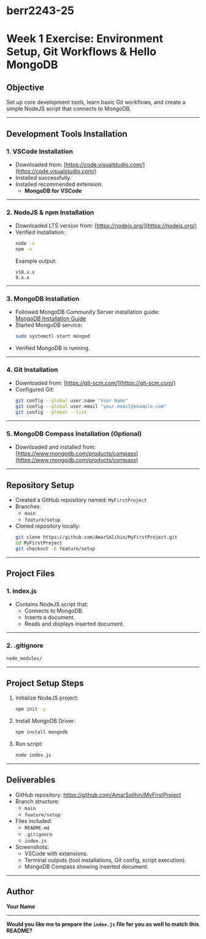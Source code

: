 # berr2243-25
# Week 1 Exercise: Environment Setup, Git Workflows & Hello MongoDB

## Objective
Set up core development tools, learn basic Git workflows, and create a simple NodeJS script that connects to MongoDB.

---

## Development Tools Installation

### 1. **VSCode Installation**
- Downloaded from: [https://code.visualstudio.com/](https://code.visualstudio.com/)
- Installed successfully.
- Installed recommended extension:
  - **MongoDB for VSCode**

---

### 2. **NodeJS & npm Installation**
- Downloaded LTS version from: [https://nodejs.org/](https://nodejs.org/)
- Verified installation:
  ```bash
  node -v
  npm -v
  ```
  Example output:
  ```
  v18.x.x
  9.x.x
  ```

---

### 3. **MongoDB Installation**
- Followed MongoDB Community Server installation guide:  
  [MongoDB Installation Guide](https://www.mongodb.com/docs/manual/administration/install-community/)
- Started MongoDB service:
  ```bash
  sudo systemctl start mongod
  ```
- Verified MongoDB is running.

---

### 4. **Git Installation**
- Downloaded from: [https://git-scm.com/](https://git-scm.com/)
- Configured Git:
  ```bash
  git config --global user.name "Your Name"
  git config --global user.email "your.email@example.com"
  git config --global --list
  ```

---

### 5. **MongoDB Compass Installation (Optional)**
- Downloaded and installed from:  
  [https://www.mongodb.com/products/compass](https://www.mongodb.com/products/compass)

---

## Repository Setup

- Created a GitHub repository named: `MyFirstProject`
- Branches:
  - `main`
  - `feature/setup`
- Cloned repository locally:
  ```bash
  git clone https://github.com/AmarSolihin/MyFirstProject.git
  cd MyFirstProject
  git checkout -b feature/setup
  ```

---

## Project Files

### 1. **index.js**

- Contains NodeJS script that:
  - Connects to MongoDB.
  - Inserts a document.
  - Reads and displays inserted document.

---

### 2. **.gitignore**
```bash
node_modules/
```

---

## Project Setup Steps

1. Initialize NodeJS project:
   ```bash
   npm init -y
   ```

2. Install MongoDB Driver:
   ```bash
   npm install mongodb
   ```

3. Run script:
   ```bash
   node index.js
   ```

---

## Deliverables

- GitHub repository: https://github.com/AmarSolihin/MyFirstProject
- Branch structure:
  - `main`
  - `feature/setup`
- Files included:
  - `README.md`
  - `.gitignore`
  - `index.js`
- Screenshots:
  - VSCode with extensions.
  - Terminal outputs (tool installations, Git config, script execution).
  - MongoDB Compass showing inserted document.

---

## Author

**Your Name**

---

**Would you like me to prepare the `index.js` file for you as well to match this README?**
